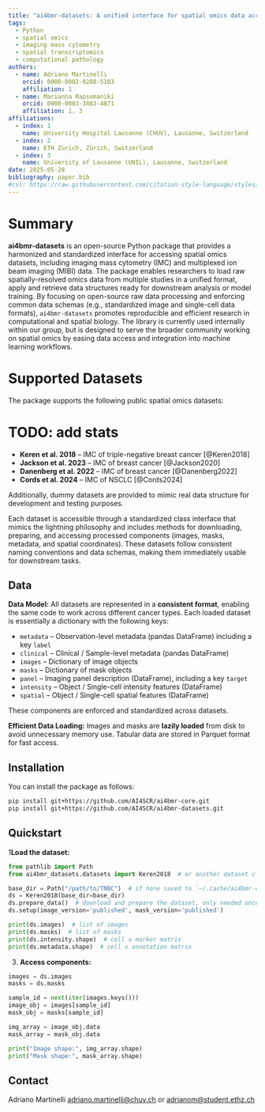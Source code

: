 ```yaml
---
title: "ai4bmr-datasets: A unified interface for spatial omics data access for computer vision and machine learning"
tags:
  - Python
  - spatial omics
  - imaging mass cytometry
  - spatial transcriptomics
  - computational pathology
authors:
  - name: Adriano Martinelli
    orcid: 0000-0002-9288-5103
    affiliation: 1
  - name: Marianna Rapsomaniki
    orcid: 0000-0003-3883-4871
    affiliation: 1, 3
affiliations:
  - index: 1
    name: University Hospital Lausanne (CHUV), Lausanne, Switzerland
  - index: 2
    name: ETH Zürich, Zürich, Switzerland
  - index: 3
    name: University of Lausanne (UNIL), Lausanne, Switzerland
date: 2025-05-28
bibliography: paper.bib
#csl: https://raw.githubusercontent.com/citation-style-language/styles/master/nature.csl
---
```


# Summary

**ai4bmr-datasets** is an open-source Python package that provides a harmonized and standardized interface for accessing
spatial omics datasets, including imaging mass cytometry (IMC) and multiplexed ion beam imaging (MIBI) data. The
package enables researchers to load raw spatially-resolved omics data from multiple studies in a unified format, apply
and retrieve data structures ready for downstream analysis or model training. By
focusing on open-source raw data processing and enforcing common data schemas (e.g., standardized image and single-cell
data formats), `ai4bmr-datasets` promotes reproducible and efficient research in computational and spatial
biology. The library is currently used internally within our group, but is designed to serve the broader community
working on spatial omics by easing data access and integration into machine learning workflows.

# Supported Datasets

The package supports the following public spatial omics datasets:

# TODO: add stats

- **Keren et al. 2018** – IMC of triple-negative breast cancer [@Keren2018]
- **Jackson et al. 2023** – IMC of breast cancer [@Jackson2020]
- **Danenberg et al. 2022** – IMC of breast cancer [@Danenberg2022]
- **Cords et al. 2024** – IMC of NSCLC [@Cords2024]

Additionally, dummy datasets are provided to mimic real data structure for development and testing purposes.

Each dataset is accessible through a standardized class interface that mimics the lightning philosophy and includes
methods for downloading, preparing, and
accessing processed components (images, masks, metadata, and spatial coordinates). These datasets follow consistent
naming conventions and data schemas, making them immediately usable for downstream tasks.

## Data

**Data Model:** All datasets are represented in a **consistent format**, enabling the same code to work across different
cancer types. Each loaded dataset is essentially a dictionary with the following keys:

- `metadata` – Observation-level metadata (pandas DataFrame) including a key `label`
- `clinical` – Clinical / Sample-level metadata (pandas DataFrame)
- `images` – Dictionary of image objects
- `masks` – Dictionary of mask objects
- `panel` – Imaging panel description (DataFrame), including a key `target`
- `intensity` – Object / Single-cell intensity features (DataFrame)
- `spatial` – Object / Single-cell spatial features (DataFrame)

These components are enforced and standardized across datasets.

**Efficient Data Loading:** Images and masks are **lazily loaded** from disk to avoid unnecessary memory use. Tabular
data are stored in Parquet format for fast access.

## Installation

You can install the package as follows:

```bash
pip install git+https://github.com/AI4SCR/ai4bmr-core.git 
pip install git+https://github.com/AI4SCR/ai4bmr-datasets.git
```

## Quickstart

1**Load the dataset:**

```python
from pathlib import Path
from ai4bmr_datasets.datasets import Keren2018  # or another dataset class

base_dir = Path("/path/to/TNBC")  # if none saved to `~/.cache/ai4bmr-datasets`
ds = Keren2018(base_dir=base_dir)
ds.prepare_data()  # download and prepare the dataset, only needed once
ds.setup(image_version='published', mask_version='published')

print(ds.images)  # list of images
print(ds.masks)  # list of masks
print(ds.intensity.shape)  # cell x marker matrix
print(ds.metadata.shape)  # cell x annotation matrix
```

3. **Access components:**

```python
images = ds.images
masks = ds.masks

sample_id = next(iter(images.keys()))
image_obj = images[sample_id]
mask_obj = masks[sample_id]

img_array = image_obj.data
mask_array = mask_obj.data

print("Image shape:", img_array.shape)
print("Mask shape:", mask_array.shape)
```

## Contact
Adriano Martinelli <adriano.martinelli@chuv.ch> or <adrianom@student.ethz.ch>


